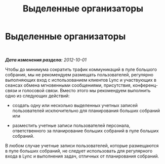 ﻿---
title: Выделенные организаторы
TOCTitle: Выделенные организаторы
ms:assetid: 2f99049a-ac9a-43e3-a46d-5122b597420f
ms:mtpsurl: https://technet.microsoft.com/ru-ru/library/JJ204775(v=OCS.15)
ms:contentKeyID: 49309329
ms.date: 05/19/2016
mtps_version: v=OCS.15
ms.translationtype: HT
---

# Выделенные организаторы

 

_**Дата изменения раздела:** 2012-10-01_

Чтобы до минимума сократить трафик коммуникаций в пуле большого собрания, мы не рекомендуем размещать пользователей, регулярно выполняющих вход с использованием клиентов Lync и участвующих в сеансах обмена мгновенными сообщениями, присутствия, конференц-связи и голосовой связи. Вместо этого мы рекомендуем выполнить одно из следующих действий:

  - создать одну или несколько выделенных учетных записей пользователей исключительно для планирования больших собраний или

  - разместить учетные записи пользователей персонала, ответственного за планирование больших собраний в пуле больших собраний.

В любом случае учетные записи пользователей, которые размещаются в пуле больших собраний, не следует использовать для регулярного входа в Lync и выполнения задач, отличных от планирования собраний.

